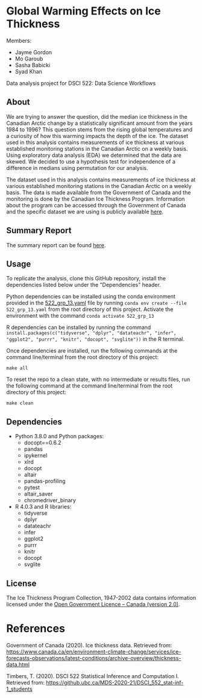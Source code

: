 # Global Warming Effects on Ice Thickness

Members:
- Jayme Gordon
- Mo Garoub 
- Sasha Babicki
- Syad Khan 

Data analysis project for DSCI 522: Data Science Workflows

## About

We are trying to answer the question, did the median ice thickness in the Canadian Arctic change by a statistically significant amount from the years 1984 to 1996? This question stems from the rising global temperatures and a curiosity of how this warming impacts the depth of the ice. The dataset used in this analysis contains measurements of ice thickness at various established monitoring stations in the Canadian Arctic on a weekly basis. Using exploratory data analysis (EDA) we determined that the data are skewed. We decided to use a hypothesis test for independence of a difference in medians using permutation for our analysis.

The dataset used in this analysis contains measurements of ice thickness at various  established monitoring stations in the Canadian Arctic on a weekly basis. The data is made available from the Government of Canada and the monitoring is done by the Canadian Ice Thickness Program. Information about the program can be accessed through the Government of Canada and the specific dataset we are using is publicly available [here](https://www.canada.ca/content/dam/eccc/migration/main/data/ice/products/ice-thickness-program-collection/ice-thickness-program-collection-1947-2002/original_program_data_20030304.xls).


## Summary Report

The summary report can be found [here](https://github.com/UBC-MDS/global_warming_effects_on_ice_thickness/blob/main/doc/global_warming_effects_on_ice_thickness.pdf). 


## Usage

To replicate the analysis, clone this GitHub repository, install the dependencies listed below under the "Dependencies" header. 

Python dependencies can be installed using the conda environment provided in the [522_grp_13.yaml](https://github.com/UBC-MDS/global_warming_effects_on_ice_thickness/blob/main/522_grp_13.yaml) file by running ```conda env create --file 522_grp_13.yaml``` from the root directory of this project. Activate the environment with the command ```conda activate 522_grp_13```

R dependencies can be installed by running the command ```install.packages(c("tidyverse", "dplyr", "datateachr", "infer", "ggplot2", "purrr", "knitr", "docopt", "svglite"))``` in the R terminal.

Once dependencies are installed, run the following commands at the command line/terminal from the root directory of this project:

```shell
make all
```

To reset the repo to a clean state, with no intermediate or results files, run the following command at the command line/terminal from the root directory of this project:

```shell
make clean
```

## Dependencies

  - Python 3.8.0 and Python packages:
      - docopt==0.6.2
      - pandas
      - ipykernel
      - xlrd
      - docopt
      - altair
      - pandas-profiling
      - pytest
      - altair_saver
      - chromedriver_binary
  - R 4.0.3 and R libraries:
      - tidyverse
      - dplyr
      - datateachr
      - infer
      - ggplot2
      - purrr
      - knitr
      - docopt
      - svglite

## License

The Ice Thickness Program Collection, 1947-2002 data contains information licensed under the [Open Government Licence – Canada (version 2.0)](https://open.canada.ca/en/open-government-licence-canada).

# References

Government of Canada (2020). Ice thickness data. Retrieved from: https://www.canada.ca/en/environment-climate-change/services/ice-forecasts-observations/latest-conditions/archive-overview/thickness-data.html 
  
Timbers, T. (2020). DSCI 522 Statistical Inference and Computation I. Retrieved from: https://github.ubc.ca/MDS-2020-21/DSCI_552_stat-inf-1_students

<div id="refs" class="references">

  <div id="ref-___">
 </div>

</div>
